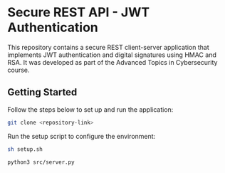 # Secure REST API - JWT Authentication

This repository contains a secure REST client-server application that implements JWT authentication and digital signatures using HMAC and RSA. It was developed as part of the Advanced Topics in Cybersecurity course.

## Getting Started

Follow the steps below to set up and run the application:

```bash
git clone <repository-link>
```

Run the setup script to configure the environment:

```bash
sh setup.sh
```

```bash
python3 src/server.py
```